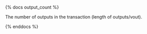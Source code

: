 {% docs output_count %}

The number of outputs in the transaction (length of outputs/vout).

{% enddocs %}
